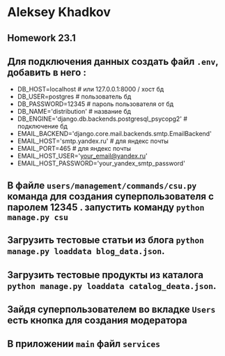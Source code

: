 # Aleksey Khadkov
## Homework 23.1

## Для подключения данных создать файл `.env`, добавить в него :

- DB_HOST=localhost  # или 127.0.0.1:8000 / хост бд
- DB_USER=postgres  # пользователь бд
- DB_PASSWORD=12345  # пароль пользователя от бд
- DB_NAME='distribution'  # название бд
- DB_ENGINE='django.db.backends.postgresql_psycopg2'  # подключение бд
- EMAIL_BACKEND='django.core.mail.backends.smtp.EmailBackend'
- EMAIL_HOST='smtp.yandex.ru'  # для яндекс почты
- EMAIL_PORT=465  # для яндекс почты
- EMAIL_HOST_USER='your_email@yandex.ru'
- EMAIL_HOST_PASSWORD='your_yandex_smtp_password'

## В файле `users/management/commands/csu.py` команда для создания суперпользователя с паролем 12345 . запустить команду `python manage.py csu`

## Загрузить тестовые статьи из блога `python manage.py loaddata blog_data.json`.

## Загрузить тестовые продукты из каталога `python manage.py loaddata catalog_dеata.json`.

## Зайдя суперпользователем во вкладке `Users` есть кнопка для создания модератора

## В приложении `main` файл `services` 
